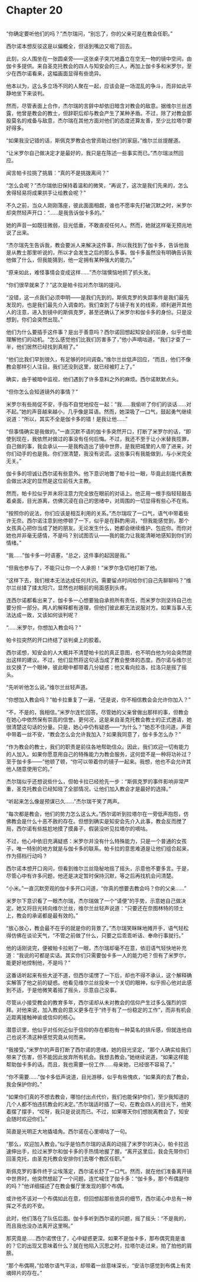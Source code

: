 # Chapter 20

<br>
“你确定要听他们的吗？”杰尔瑞问，“别忘了，你的父亲可是在教会任职。”

西尔诺本想反驳这是以偏概全，但话到嘴边又咽了回去。

此刻，众人围坐在一张圆桌旁——这张桌子突兀地矗立在空无一物的镜中空间，由伽卡多提供。来自圣克托教会的四人与知安会的三人，再加上伽卡多和米罗尔，至少在西尔诺看来，这幅画面显得有些诡异。

他本以为，这么多立场不同的人聚在一起，应该会是一场混乱的争斗，而非如此平静地坐下来谈判。

然而，尽管表面上合作，杰尔瑞的言辞中却依旧暗含对教会的敌意。据维尔兰丝透露，他曾是教会的教士，但辞职后却与教会产生了某种矛盾。不过，除了对教会那股莫名的戒备与敌意，杰尔瑞在其他方面对他们的态度还算友善，至少比拉塔尔要好得多。

“如果我没记错的话，斯佩克罗教会也曾资助过他们的家庭。”维尔兰丝提醒道。

“让米罗尔自己做决定才是最好的，我只是在陈述一些事实而已。”杰尔瑞淡然回应。

闻言帕卡拉挑了挑眉：“真的不是挑拨离间？”

“怎么会呢？”杰尔瑞依旧保持着温和的微笑，“再说了，这次是我们先来的，怎么舍得轻易将成果拱手让给教会呢？”

不久之前，当众人刚刚落座，彼此面面相觑，谁也不愿率先打破沉默之时，米罗尔却突然轻声开口：“……是我告诉伽卡多的。”

她的声音一如既往微弱，目光低垂，不敢直视任何人。然而，她就这样毫无预兆地说了出来。

“杰尔瑞先生告诉我，教会要派人来解决这件事，所以我找到了伽卡多，告诉他我是从教士那里听说的，所以才会发生之后的那么多事。伽卡多虽然没有明确告诉我他做了什么，但我能猜到，他一定拥有某种强大的能力。”

“原来如此，难怪事情会变成这样……”杰尔瑞懊恼地抓了抓头发。

“你们很早就来了？”这次是帕卡拉对杰尔瑞的提问。

“没错，这一点我们必须申明——是我们先到的。斯佩克罗的失踪事件是我们最先发现的，也是我们最先介入调查的。我们查到了与镜子有关的线索，顺利避开其他人的注意，进入到镜中的斯佩克罗，甚至还确认了米罗尔和伽卡多的身份。只是没想到，你们会突然出现。”

他们为什么要插手这件事？是出于善意吗？西尔诺回想起知安会的前身，似乎也能理解他们的动机。“怎么感觉他们比我们厉害多了，”他小声嘀咕道，“我们才查了一半，他们居然已经找到真相了。”

“他们比我们早到很久，有足够的时间调查。”维尔兰丝低声回应，“而且，他们不像教会那样引人注目。我们还没到这里，就已经被盯上了。”

确实，由于被暗中监视，他们遇到了许多意料之外的麻烦。西尔诺默默点头。

“但你怎么会知道镜外的事情？”

米罗尔有些局促不安，手指不自觉地绞在一起：“我……我偷听了你们的谈话……对不起。”她的声音越来越小，几乎像是耳语。然而，她深吸了一口气，鼓起勇气继续说道：“所以，其实不全是伽卡多的错！是我让他……”

“但事情确实是我做的。”一直沉默不语的伽卡多突然开口，打断了米罗尔的话，“即使到现在，我依然对做过的事没有任何后悔。不过，我还不至于让小米替我揽罪，自己做的事，我会承认——是我构造出了镜中世界，是我把城里的人带了进来，对你们动手的也是我。你们很清楚，我没有说谎。这些事只有我能做到，与小米完全无关。”

伽卡多的坦诚让西尔诺有些意外。他下意识地瞥了帕卡拉一眼，毕竟此刻能代表教会做出决定的显然是这位前任大主教。

然而，帕卡拉似乎并未将注意力完全放在眼前的对话上。他正用一根手指轻轻敲击着桌面，目光游离，仿佛沉浸在自己的思绪中，对周围的一切显得有些心不在焉。

“按照你的说法，你们应该是相互利用的关系。”杰尔瑞叹了一口气，语气中带着些许无奈。西尔诺注意到他停顿了一下，似乎是在斟酌用词，“但我能感觉到，那个女孩真心把你当成了她的朋友。无论发生什么，她都会继续维护、包庇你。而你对她也并非毫无感情，不是吗？别试图否认——我的能力让我能清晰地感知到你们的情绪。”

“我……”伽卡多一时语塞，“总之，这件事的起因是我。”

“但我也参与了，不能只让你一个人承担！”米罗尔急切地打断了他。

“这样下去，我们根本无法达成任何共识。需要留点时间给你们自己先聊聊吗？”维尔兰丝揉了揉太阳穴，显然也对眼前的局面感到头疼。

连西尔诺都看出来了，伽卡多一心想要独自承担所有责任，而米罗尔则坚持自己也要分担一部分。两人的解释都有道理，但他们彼此都无法说服对方。如果当事人无法达成一致，又该如何谈判呢？

“……米罗尔，你想加入教会吗？”

帕卡拉突然的开口终结了谈判桌上的胶着。

西尔诺想，知安会的人大概并不清楚帕卡拉的真正意图，也不明白他为何会突然提出这样的建议。不过，他们显然将这句话当成了教会整体的态度。西尔诺与维尔兰丝交换了一个眼神，彼此眼中都带着几分疑惑；他又看向拉洛，拉洛只是摇了摇头。

“先听听他怎么说。”维尔兰丝轻声道。

“你想加入教会吗？”帕卡拉重复了一遍，“还是说，你不相信教会会允许你加入？”

“不，不是的，我相信。”米罗尔连忙回答。尽管她的父亲曾做出那样的事，但教会在她心中依然保有崇高的信誉。更何况，这是来自圣克托教会教士的正式邀请，她很清楚这句话的分量。只是，她心中仍有疑惑——“为什么？”她忍不住问道，声音中带着一丝不安，“教会怎么会允许我加入？如果我同意了，伽卡多怎么办？”

“作为教会的教士，我们的职责是前往各地帮助信众。因此，我们欢迎一切有能力的人加入。如果你愿意用自己的特殊能力为教会服务，这何尝不是一种将功补过？至于伽卡多——”他顿了顿，“你可以带着你的镜子一起来。我想，他也不会允许其他人随意使用它的。”

杰尔瑞似乎还想说些什么，但帕卡拉已经抢先一步：“斯佩克罗的事件影响非常严重，圣克托教会已经知晓了全部情况，让他们加入教会才是最好的选择。”

“听起来怎么像是预谋已久……”杰尔瑞干笑了两声。

“每次都是教会，他们的势力怎么这么大。”西尔诺听到拉塔尔在一旁低声抱怨，仿佛教会是什么十恶不赦的存在。但想到确实是知安会先介入此事，教会反而搅了局，西尔诺有些尴尬地摸了摸鼻子，假装没听见拉塔尔的嘀咕。

不过，他心中依旧充满疑惑：米罗尔并没有什么特殊能力，只是一个普通的女孩子，唯一特别的地方就是与伽卡多的联系。帕卡拉的意思难道是让他们组合起来，作为搭档行动吗？

西尔诺本想开口询问，但看到维尔兰丝隐秘地摇了摇头，示意他不要多言。于是，尽管心中有许多问题，他还是决定暂时保持沉默，等之后再找机会问清楚。

“小米。”一直沉默旁观的伽卡多开口问道，“你真的想要去教会吗？你的父亲……”

米罗尔下意识看了一眼杰尔瑞，杰尔瑞做了一个“请便”的手势，示意她自己做决定。她又将目光转向维尔兰丝，维尔兰丝轻声说道：“只要还在奈图林特的领土上，教会的承诺都是最有效的。”

“放心放心，教会最不在乎的就是你的背景了。”杰尔瑞笑眯眯地摊开手，语气轻松得仿佛在谈论天气，“不管之前做了什么，只要之后乖乖听话、奉命行事就行。”

他的话刚说完，便被帕卡拉剜了一眼，杰尔瑞却毫不在意，依旧语气轻快地补充道：“我说的可都是实话。其实你们只需要伽卡多一人的能力吧？但有了米罗尔，能更好地控制他，不是吗？”

这番话听起来有些大逆不道，但西尔诺愣了一下后，却也不得不承认，这个解释确实解答了他之前的疑惑。他看见维尔兰丝投来一个关切的眼神，似乎担心他对此感到不适，于是他微笑着摇了摇头，示意自己没事。

尽管从小接受教会的教育多年，西尔诺却从未对教会的信仰产生过多么强烈的崇拜。对他来说，加入教会的意义更多在于“终于有了一份稳定的工作”，而非有机会近距离接触神谕或信仰的核心。

潜意识里，他似乎对任何近似于信仰的存在都抱有一种莫名的排斥感，但就连他自己也说不清这种感觉究竟从何而来。

“我接受。”米罗尔的声音打断了西尔诺的思绪，她的目光坚定，“那个人确实给我们带来了伤害，但不能因此放弃所有机会。我想去教会。”她继续说道，“如果这样能帮助伽卡多的话。而且，我也需要一份工作……母亲她，已经很不容易了。”

“你不需要……”伽卡多低声说道，目光游移，似乎有些愧疚，“如果真的去了教会，我会保护你的。”

“如果你们真的不想去教会，哪怕付出点代价，我们也能保护你们，至少我知道的几个人都不怕违抗教会的决定。”杰尔瑞适时插了一句，在教会四人的目光下，他笑着摆了摆手，“哎呀，我只是说说而已。不过，如果哪天你们想脱离教会了，知安会随时欢迎你们。”

简直是光明正大地撬墙角。西尔诺在心里嘀咕了一句。

“那么，欢迎加入教会。”似乎是怕杰尔瑞的话真的动摇了米罗尔的决心，帕卡拉迅速伸出手，拉过米罗尔和伽卡多的手热情地握了握，“离开这里后，我会先带你们回圣克托，由圣克托教会安排你们去哪个教区任职。”

斯佩克罗的事件终于尘埃落定，西尔诺长舒了一口气。然而，就在他们准备离开镜中世界时，他突然想起了一个问题，连忙喊住了伽卡多：“伽卡多，那个布偶是你的吗？”他详细描述了在教会餐厅里发现的那个布偶。

或许他不该对一个布偶如此在意，但回想起那些诡异的细节，西尔诺心中总有一种挥之不去的不安。

此时，他们落在了队伍后面。伽卡多听到西尔诺的问题，摇了摇头：“不是我的，而且我也没办法离开这里啊。”

那究竟是……西尔诺愣住了，心中疑惑更深。如果不是伽卡多，那布偶究竟是谁的？它的出现又意味着什么？就在他陷入沉思之时，拉塔尔走过来，拍了拍他的肩膀。

“那个布偶啊，”拉塔尔语气平淡，却带着一丝意味深长，“安洁尔感觉到布偶上有灵魂碎片的存在。”
